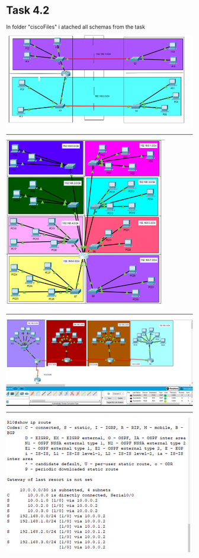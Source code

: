 # Task 4.2

In folder "ciscoFiles" i atached all schemas from the task

![screenshot 1](screenshots/1.png)

__________________________________________

![screenshot 2](screenshots/2.png)

__________________________________________

![screenshot 3](screenshots/3.png)

__________________________________________

![screenshot 4](screenshots/4.png)

